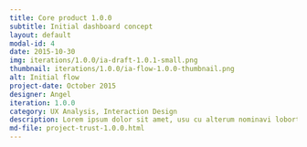 ```yaml
---
title: Core product 1.0.0
subtitle: Initial dashboard concept
layout: default
modal-id: 4
date: 2015-10-30
img: iterations/1.0.0/ia-draft-1.0.1-small.png
thumbnail: iterations/1.0.0/ia-flow-1.0.0-thumbnail.png
alt: Initial flow
project-date: October 2015
designer: Angel
iteration: 1.0.0
category: UX Analysis, Interaction Design
description: Lorem ipsum dolor sit amet, usu cu alterum nominavi lobortis. At duo novum diceret. Tantas apeirian vix et, usu sanctus postulant inciderint ut, populo diceret necessitatibus in vim. Cu eum dicam feugiat noluisse.
md-file: project-trust-1.0.0.html
---
```

